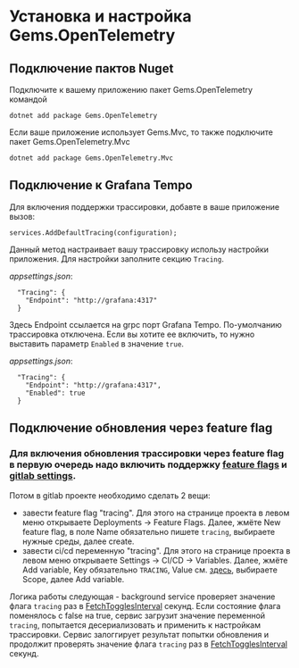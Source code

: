 # Установка и настройка Gems.OpenTelemetry

## Подключение пактов Nuget

Подключите к вашему приложению пакет Gems.OpenTelemetry командой 

```
dotnet add package Gems.OpenTelemetry 
```

Если ваше приложение использует Gems.Mvc, то также подключите пакет Gems.OpenTelemetry.Mvc

```
dotnet add package Gems.OpenTelemetry.Mvc
```

## Подключение к Grafana Tempo

Для включения поддержки трассировки, добавте в ваше приложение вызов:

```
services.AddDefaultTracing(configuration);
```

Данный метод настраивает вашу трассировку использу настройки приложения. Для настройки заполните секцию `Tracing`.

_appsettings.json_:

```
  "Tracing": {
    "Endpoint": "http://grafana:4317"
  }
```

Здесь Endpoint ссылается на grpc порт Grafana Tempo. 
По-умолчанию трассировка отключена. Если вы хотите ее включить, то нужно выставить параметр `Enabled` в значение `true`.

_appsettings.json_:

```
  "Tracing": {
    "Endpoint": "http://grafana:4317",
    "Enabled": true
  }
```

## Подключение обновления через feature flag

### Для включения обновления трассировки через feature flag в первую очередь надо включить поддержку [feature flags](../../../FeatureToggle/FeatureToggle) и [gitlab settings](../../../Settings/Gitlab).

Потом в gitlab проекте необходимо сделать 2 вещи: 
- завести feature flag "tracing". Для этого на странице проекта в левом меню открываете Deployments -> Feature Flags. 
Далее, жмёте New feature flag, в поле Name обязательно пишете `tracing`, выбираете нужные среды, далее create.
- завести ci/cd переменную  "tracing". Для этого на странице проекта в левом меню открываете Settings -> CI/CD -> Variables.
Далее, жмёте Add variable, Key обязательно `TRACING`, Value см. [здесь](trace-endpoint.md), выбираете Scope, далее Add variable.  

Логика работы следующая - background service проверяет значение флага `tracing` раз в [FetchTogglesInterval](../../../FeatureToggle/FeatureToggle) секунд.
Если состояние флага поменялось с false на true, сервис загрузит значение переменной `tracing`, попытается десериализовать и применить к настройкам трассировки.
Сервис залоггирует результат попытки обновления и продолжит проверять значение флага `tracing` раз в [FetchTogglesInterval](../../../FeatureToggle/FeatureToggle) секунд.